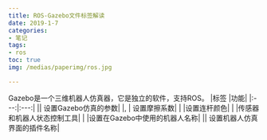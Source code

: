 ```yaml
---
title: ROS-Gazebo文件标签解读
date: 2019-1-7
categories:
- 笔记
tags:
- ros
toc: true
img: /medias/paperimg/ros.jpg

---
```

Gazebo是一个三维机器人仿真器，它是独立的软件，支持ROS。<!-- more -->
|标签	|功能|
|:---:|:---:|
|<gazebo>|	设置Gazebo仿真的参数|
|<mu1>, <mu2>|	设置摩擦系数|
|<material>	|设置连杆颜色|
|<plugin>	|传感器和机器人状态控制工具|
|<robotNamespace>	|设置在Gazebo中使用的机器人名称|
|<robotSimType>|	设置机器人仿真界面的插件名称|